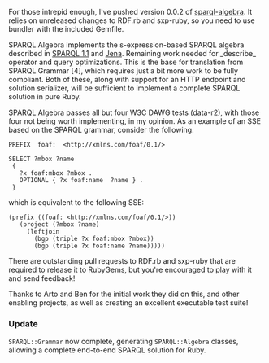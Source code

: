 For those intrepid enough, I've pushed version 0.0.2 of [sparql-algebra][1]. It relies on unreleased changes to RDF.rb and sxp-ruby, so you need to use bundler with the included Gemfile.

SPARQL Algebra implements the s-expression-based SPARQL algebra described in [SPARQL 1.1][2] and [Jena][3]. Remaining work needed for \_describe\_ operator and query optimizations. This is the base for translation from SPARQL Grammar [4], which requires just a bit more work to be fully compliant. Both of these, along with support for an HTTP endpoint and solution serializer, will be sufficient to implement a complete SPARQL solution in pure Ruby.

SPARQL Algebra passes all but four W3C DAWG tests (data-r2), with those four not being worth implementing, in my opinion. As an example of an SSE based on the SPARQL grammar, consider the following:

    PREFIX  foaf:  <http://xmlns.com/foaf/0.1/>
    
    SELECT ?mbox ?name
     {
       ?x foaf:mbox ?mbox .
       OPTIONAL { ?x foaf:name  ?name } .
     }
    

which is equivalent to the following SSE:

    (prefix ((foaf: <http://xmlns.com/foaf/0.1/>))
       (project (?mbox ?name)
         (leftjoin
           (bgp (triple ?x foaf:mbox ?mbox))
           (bgp (triple ?x foaf:name ?name)))))
    

There are outstanding pull requests to RDF.rb and sxp-ruby that are required to release it to RubyGems, but you're encouraged to play with it and send feedback!

Thanks to Arto and Ben for the initial work they did on this, and other enabling projects, as well as creating an excellent executable test suite!

### Update

`SPARQL::Grammar` now complete, generating `SPARQL::Algebra` classes, allowing a complete end-to-end SPARQL solution for Ruby.

 [1]: https://github.com/gkellogg/sparql-algebra
 [2]: http://www.w3.org/TR/rdf-sparql-query/#sparqlAlgebra
 [3]: http://openjena.org/wiki/SSE